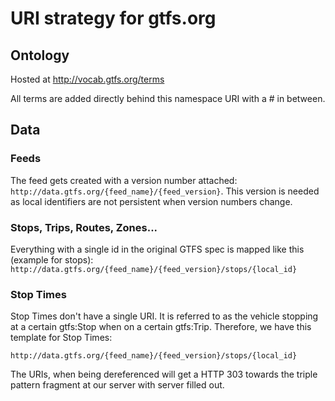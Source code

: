 # URI strategy for gtfs.org

## Ontology

Hosted at http://vocab.gtfs.org/terms

All terms are added directly behind this namespace URI with a # in between.

## Data

### Feeds

The feed gets created with a version number attached: `http://data.gtfs.org/{feed_name}/{feed_version}`. This version is needed as local identifiers are not persistent when version numbers change.

### Stops, Trips, Routes, Zones...

Everything with a single id in the original GTFS spec is mapped like this (example for stops): `http://data.gtfs.org/{feed_name}/{feed_version}/stops/{local_id}`

### Stop Times

Stop Times don't have a single URI. It is referred to as the vehicle stopping at a certain gtfs:Stop when on a certain gtfs:Trip. Therefore, we have this template for Stop Times:

`http://data.gtfs.org/{feed_name}/{feed_version}/stops/{local_id}`


The URIs, when being dereferenced will get a HTTP 303 towards the triple pattern fragment at our server with server filled out.
